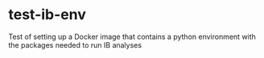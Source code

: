 # test-ib-env
Test of setting up a Docker image that contains a python environment with the packages needed to run IB analyses
